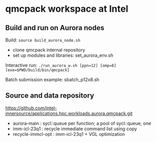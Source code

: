 # qmcpack workspace at Intel

## Build and run on Aurora nodes

Build: `source build_aurora_node.sh`
* clone qmcpack internal repository
* set up modules and libraries: set_aurora_env.sh

Interactive run: `./run_aurora_w.sh [ppn=12] [omp=8] [exe=$PWD/build/bin/qmcpack]`

Batch submission example: sbatch_p12x8.sh

## Source and data repository

https://github.com/intel-innersource/applications.hpc.workloads.aurora.qmcpack.git

* aurora-main : sycl::queue per function;  a pool of sycl::queue, one 
* imm-icl-23q1 : recycle immediate command list using copy
* recycle-immcl-opt : imm-icl-23q1 + VGL optimization
